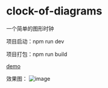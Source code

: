 # clock-of-diagrams
一个简单的图形时钟

项目启动：npm run dev

项目打包：npm run build

[demo](http://demo.xuguoqian.com/clock-of-diagrams/dist/index.html)

效果图：
![image](https://github.com/mugongxu/clock-of-diagrams/blob/master/demo.gif)
